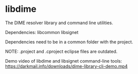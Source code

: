 libdime
=======

The DIME resolver library and command line utilities.

Dependencies:
libcommon
libsignet

Dependencies need to be in a common folder with the project.


NOTE: .project and .cproject eclipse files are outdated.

Demo video of libdime and libsignet command-line tools: https://darkmail.info/downloads/dime-library-cli-demo.mp4
